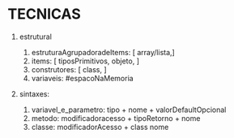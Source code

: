 
# TECNICAS
1. estrutural
    1. estruturaAgrupadoradeItems: [ array/lista,]
    1. items: [ tiposPrimitivos, objeto, ]
    1. construtores: [ class,  ]
    1. variaveis: #espacoNaMemoria

1. sintaxes:
    1. variavel_e_parametro: tipo + nome + valorDefaultOpcional
    2. metodo: modificadoracesso + tipoRetorno + nome
    3. classe: modificadorAcesso + class nome
